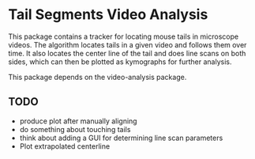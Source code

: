 Tail Segments Video Analysis
============================
This package contains a tracker for locating mouse tails in microscope videos.
The algorithm locates tails in a given video and follows them over time.
It also locates the center line of the tail and does line scans on both sides,
which can then be plotted as kymographs for further analysis.

This package depends on the video-analysis package.


TODO
----
* produce plot after manually aligning
* do something about touching tails
* think about adding a GUI for determining line scan parameters
* Plot extrapolated centerline